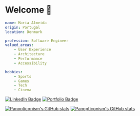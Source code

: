 # Welcome 👋

```yaml
name: Maria Almeida
origin: Portugal
location: Denmark

profession: Software Engineer
valued_areas:
    - User Experience
    - Architecture
    - Performance
    - Accessibility

hobbies:
    - Sports
    - Games
    - Tech
    - Cinema
```

[![LinkedIn Badge](https://img.shields.io/badge/LinkedIn-informational?style=flat)](https://www.linkedin.com/in/mariajalmeida/)
[![Portfolio Badge](https://img.shields.io/badge/Portfolio-red?style=flat)](https://panopticonism.dev/)

[![Panopticonism's GitHub stats](https://github-readme-stats.vercel.app/api?username=panopticonism&hide=contribs&hide_rank=true)](https://github.com/anuraghazra/github-readme-stats)
[![Panopticonism's GitHub stats](https://github-readme-stats.vercel.app/api/top-langs/?username=panopticonism&layout=compact)](https://github.com/anuraghazra/github-readme-stats)
